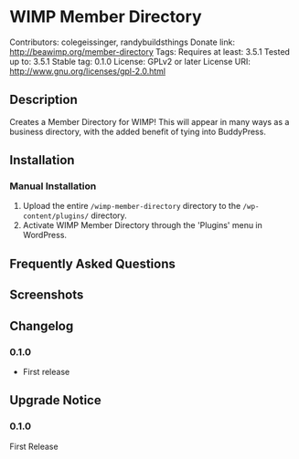 # WIMP Member Directory
Contributors:      colegeissinger, randybuildsthings
Donate link:       http://beawimp.org/member-directory
Tags:
Requires at least: 3.5.1
Tested up to:      3.5.1
Stable tag:        0.1.0
License:           GPLv2 or later
License URI:       http://www.gnu.org/licenses/gpl-2.0.html

## Description

Creates a Member Directory for WIMP! This will appear in many ways as a business directory, with the added benefit of tying into BuddyPress.


## Installation

### Manual Installation

1. Upload the entire `/wimp-member-directory` directory to the `/wp-content/plugins/` directory.
2. Activate WIMP Member Directory through the 'Plugins' menu in WordPress.

## Frequently Asked Questions


## Screenshots


## Changelog

### 0.1.0
* First release

## Upgrade Notice

### 0.1.0
First Release